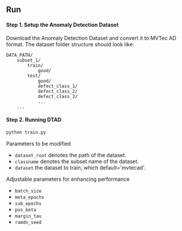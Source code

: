 

## Run

#### Step 1. Setup the Anomaly Detection Dataset
Download the Anomaly Detection Dataset and convert it to MVTec AD format. 
The dataset folder structure should look like:
```
DATA_PATH/
    subset_1/
        train/
            good/
        test/
            good/
            defect_class_1/
            defect_class_2/
            defect_class_3/
            ...
    ...
```

#### Step 2. Running DTAD
```bash
python train.py
```
Parameters to be modified
- `dataset_root` denotes the path of the dataset.
- `classname` denotes the subset name of the dataset.
- `dataset` the dataset to train, which default='mvtecad'. 

Adjustable parameters for enhancing performance
- `batch_size` 
- `meta_epochs` 
- `sub_epochs` 
- `pos_beta` 
- `margin_tau` 
- `ramdn_seed` 
